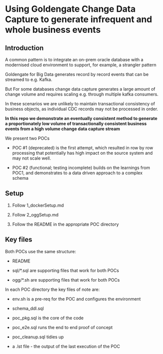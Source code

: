 
# Using Goldengate Change Data Capture to generate infrequent and whole business events

## Introduction

A common pattern is to integrate an on-prem oracle database with a modernised cloud environment to support, for example, a strangler pattern

Goldengate for Big Data generates record by record events that can be streamed to e.g. Kafka.  

But For some databases change data capture generates a large amount of change volume and requires scaling e.g. through multiple kafka consumers.

In these scenarios we are unlikely to maintain transactional consistency of business objects, as individual CDC records may not be processed in order.

**In this repo we demonstrate an eventually consistent method to generate a proportionately low volume of transactionally consistent business events from a high volume change data capture stream**

We present two POCs

- POC #1 (deprecated) is the first attempt, which resulted in row by row processing that potentially has high impact on the source system and may not scale well.

- POC #2 (functional; testing incomplete) builds on the learnings from POC1, and demonstrates to a data driven approach to a complex schema

## Setup

1. Follow 1_dockerSetup.md

2. Follow 2_oggSetup.md

3. Follow the README in the appropriate POC directory

## Key files

Both POCs use the same structure:

- README

- sql/*.sql are supporting files that work for both POCs

- ogg/*.sh are supporting files that work for both POCs

In each POC directory the key files of note are:

- env.sh is a pre-req for the POC and configures the environment

- schema_ddl.sql

- poc_pkg.sql is the core of the code

- poc_e2e.sql runs the end to end proof of concept

- poc_cleanup.sql tidies up

- a .lst file - the output of the last execution of the POC